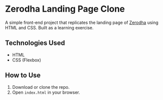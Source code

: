 # Zerodha Landing Page Clone

A simple front-end project that replicates the landing page of [Zerodha](https://zerodha.com) using HTML and CSS. Built as a learning exercise.

## Technologies Used
- HTML
- CSS (Flexbox)

## How to Use
1. Download or clone the repo.
2. Open `index.html` in your browser.


